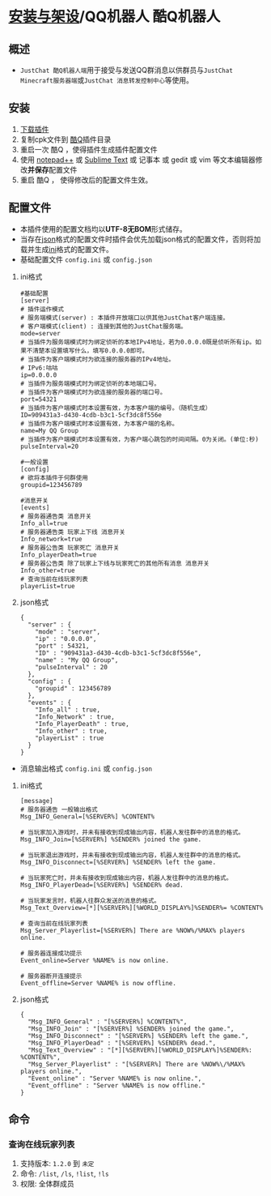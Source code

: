 # [安装与架设](../)/QQ机器人 酷Q机器人

## 概述
- `JustChat 酷Q机器人端`用于接受与发送QQ群消息以供群员与`JustChat Minecraft服务器端`或`JustChat 消息转发控制中心`等使用。

## 安装
1. [下载插件](https://github.com/ExerciseBook/JustChat/releases/)
1. 复制cpk文件到 [酷Q](https://cqp.cc)插件目录
1. 重启一次 酷Q ，使得插件生成插件配置文件
1. 使用 [notepad++](https://notepad-plus-plus.org/) 或 [Sublime Text](http://www.sublimetext.com/) 或 记事本 或 gedit 或 vim 等文本编辑器修改**并保存**配置文件
1. 重启 酷Q ， 使得修改后的配置文件生效。

## 配置文件
- 本插件使用的配置文档均以**UTF-8无BOM**形式储存。
- 当存在[json](https://json.org)格式的配置文件时插件会优先加载json格式的配置文件，否则将加载并生成[ini](https://zh.wikipedia.org/wiki/INI%E6%96%87%E4%BB%B6)格式的配置文件。
- 基础配置文件 `config.ini` 或 `config.json`
1. ini格式
	```
	#基础配置
	[server]
	# 插件运作模式
	# 服务端模式(server) : 本插件开放端口以供其他JustChat客户端连接。
	# 客户端模式(client) : 连接到其他的JustChat服务端。
	mode=server
	# 当插件为服务端模式时为绑定侦听的本地IPv4地址，若为0.0.0.0既是侦听所有ip。如果不清楚本设置填写什么，填写0.0.0.0即可。
	# 当插件为客户端模式时为欲连接的服务器的IPv4地址。
	# IPv6:咕咕
	ip=0.0.0.0
	# 当插件为服务端模式时为绑定侦听的本地端口号。
	# 当插件为客户端模式时为欲连接的服务器的端口号。
	port=54321
	# 当插件为客户端模式时本设置有效，为本客户端的编号。（随机生成）
	ID=909431a3-d430-4cdb-b3c1-5cf3dc8f556e
	# 当插件为客户端模式时本设置有效，为本客户端的名称。
	name=My QQ Group
	# 当插件为客户端模式时本设置有效，为客户端心跳包的时间间隔。0为关闭。(单位:秒)
	pulseInterval=20

	#一般设置
	[config]
	# 欲将本插件于何群使用
	groupid=123456789

	#消息开关
	[events]
	# 服务器通告类 消息开关
	Info_all=true
	# 服务器通告类 玩家上下线 消息开关
	Info_network=true
	# 服务器公告类 玩家死亡 消息开关
	Info_playerDeath=true
	# 服务器公告类 除了玩家上下线与玩家死亡的其他所有消息 消息开关
	Info_other=true
	# 查询当前在线玩家列表
	playerList=true
	```
1. json格式
	```
	{
	  "server" : {
		"mode" : "server",
		"ip" : "0.0.0.0",
		"port" : 54321,
		"ID" : "909431a3-d430-4cdb-b3c1-5cf3dc8f556e",
		"name" : "My QQ Group",
		"pulseInterval" : 20
	  },
	  "config" : {
		"groupid" : 123456789
	  },
	  "events" : {
		"Info_all" : true,
		"Info_Network" : true,
		"Info_PlayerDeath" : true,
		"Info_other" : true,
		"playerList" : true
	  }
	}
	```
- 消息输出格式 `config.ini` 或 `config.json`
1. ini格式
	```
	[message]
	# 服务器通告 一般输出格式
	Msg_INFO_General=[%SERVER%] %CONTENT%

	# 当玩家加入游戏时，并未有接收到现成输出内容，机器人发往群中的消息的格式。
	Msg_INFO_Join=[%SERVER%] %SENDER% joined the game.

	# 当玩家退出游戏时，并未有接收到现成输出内容，机器人发往群中的消息的格式。
	Msg_INFO_Disconnect=[%SERVER%] %SENDER% left the game.

	# 当玩家死亡时，并未有接收到现成输出内容，机器人发往群中的消息的格式。
	Msg_INFO_PlayerDead=[%SERVER%] %SENDER% dead.

	# 当玩家发言时，机器人往群众发送的消息的格式。
	Msg_Text_Overview=[*][%SERVER%][%WORLD_DISPLAY%]%SENDER%= %CONTENT%

	# 查询当前在线玩家列表
	Msg_Server_Playerlist=[%SERVER%] There are %NOW%/%MAX% players online.

	# 服务器连接成功提示
	Event_online=Server %NAME% is now online.

	# 服务器断开连接提示
	Event_offline=Server %NAME% is now offline.
	```
1. json格式
	```
	{
	  "Msg_INFO_General" : "[%SERVER%] %CONTENT%",
	  "Msg_INFO_Join" : "[%SERVER%] %SENDER% joined the game.",
	  "Msg_INFO_Disconnect" : "[%SERVER%] %SENDER% left the game.",
	  "Msg_INFO_PlayerDead" : "[%SERVER%] %SENDER% dead.",
	  "Msg_Text_Overview" : "[*][%SERVER%][%WORLD_DISPLAY%]%SENDER%: %CONTENT%",
	  "Msg_Server_Playerlist" : "[%SERVER%] There are %NOW%\/%MAX% players online.",
	  "Event_online" : "Server %NAME% is now online.",
	  "Event_offline" : "Server %NAME% is now offline."
	}
	```
	
## 命令

### 查询在线玩家列表
1. 支持版本: `1.2.0` 到 `未定`
1. 命令: `/list`, `/ls`, `!list`, `!ls`
1. 权限: 全体群成员